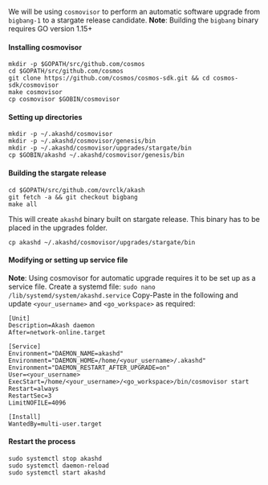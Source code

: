 We will be using `cosmovisor` to perform an automatic software upgrade from `bigbang-1` to a stargate release candidate. 
**Note**: Building the `bigbang` binary requires GO version 1.15+

#### Installing cosmovisor

```
mkdir -p $GOPATH/src/github.com/cosmos
cd $GOPATH/src/github.com/cosmos
git clone https://github.com/cosmos/cosmos-sdk.git && cd cosmos-sdk/cosmovisor
make cosmovisor
cp cosmovisor $GOBIN/cosmovisor
```

#### Setting up directories

```
mkdir -p ~/.akashd/cosmovisor
mkdir -p ~/.akashd/cosmovisor/genesis/bin
mkdir -p ~/.akashd/cosmovisor/upgrades/stargate/bin
cp $GOBIN/akashd ~/.akashd/cosmovisor/genesis/bin
```

#### Building the stargate release 

```
cd $GOPATH/src/github.com/ovrclk/akash
git fetch -a && git checkout bigbang
make all
```

This will create `akashd` binary built on stargate release. This binary has to be placed in the upgrades folder.
```
cp akashd ~/.akashd/cosmovisor/upgrades/stargate/bin
```

#### Modifying or setting up service file

**Note**: Using cosmovisor for automatic upgrade requires it to be set up as a service file.
Create a systemd file:
`sudo nano /lib/systemd/system/akashd.service`
Copy-Paste in the following and update `<your_username>` and `<go_workspace>` as required:

```
[Unit]
Description=Akash daemon
After=network-online.target

[Service]
Environment="DAEMON_NAME=akashd"
Environment="DAEMON_HOME=/home/<your_username>/.akashd"
Environment="DAEMON_RESTART_AFTER_UPGRADE=on"
User=<your_username>
ExecStart=/home/<your_username>/<go_workspace>/bin/cosmovisor start
Restart=always
RestartSec=3
LimitNOFILE=4096

[Install]
WantedBy=multi-user.target
```

#### Restart the process
```
sudo systemctl stop akashd
sudo systemctl daemon-reload
sudo systemctl start akashd
```
